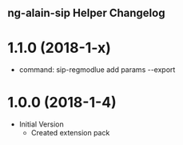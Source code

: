 ## ng-alain-sip Helper Changelog

# 1.1.0 (2018-1-x)

* command: sip-regmodlue add params --export

# 1.0.0 (2018-1-4)

* Initial Version
  * Created extension pack
